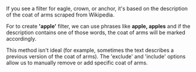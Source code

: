  
  If you see a filter for eagle, crown, or anchor, it's based on the description of the coat of arms scraped from Wikipedia.
  
  For to create **'apple'** filter, we can use phrases like **apple, apples** and if the description contains one of those words, the coat of arms will be marked accordingly.
  
  This method isn't ideal (for example, sometimes the text describes a previous version of the coat of arms). The 'exclude' and 'include' options allow us to manually remove or add specific coat of arms.
  